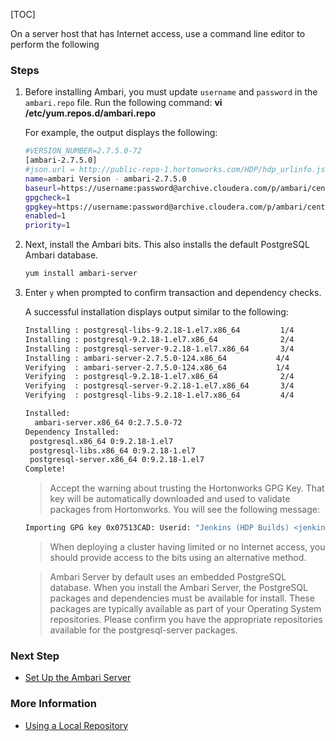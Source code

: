 [TOC]

On a server host that has Internet access, use a command line editor to perform the following

### Steps

1. Before installing Ambari, you must update `username` and `password` in the `ambari.repo` file. Run the following command: **vi /etc/yum.repos.d/ambari.repo**

    For example, the output displays the following:
    
    ```bash
    #VERSION_NUMBER=2.7.5.0-72
    [ambari-2.7.5.0]
    #json.url = http://public-repo-1.hortonworks.com/HDP/hdp_urlinfo.json
    name=ambari Version - ambari-2.7.5.0
    baseurl=https://username:password@archive.cloudera.com/p/ambari/centos7/2.x/updates/2.7.5.0
    gpgcheck=1
    gpgkey=https://username:password@archive.cloudera.com/p/ambari/centos7/2.x/updates/2.7.5.0/RPM-GPG-KEY/RPM-GPG-KEY-Jenkins
    enabled=1
    priority=1
    ```

2. Next, install the Ambari bits. This also installs the default PostgreSQL Ambari database.

    ```bash
    yum install ambari-server
    ```

3. Enter `y` when prompted to confirm transaction and dependency checks.

    A successful installation displays output similar to the following:
    
    ```bash
    Installing : postgresql-libs-9.2.18-1.el7.x86_64         1/4
    Installing : postgresql-9.2.18-1.el7.x86_64              2/4
    Installing : postgresql-server-9.2.18-1.el7.x86_64       3/4
    Installing : ambari-server-2.7.5.0-124.x86_64           4/4
    Verifying  : ambari-server-2.7.5.0-124.x86_64           1/4
    Verifying  : postgresql-9.2.18-1.el7.x86_64              2/4
    Verifying  : postgresql-server-9.2.18-1.el7.x86_64       3/4
    Verifying  : postgresql-libs-9.2.18-1.el7.x86_64         4/4
    
    Installed:
      ambari-server.x86_64 0:2.7.5.0-72
    Dependency Installed:
     postgresql.x86_64 0:9.2.18-1.el7
     postgresql-libs.x86_64 0:9.2.18-1.el7
     postgresql-server.x86_64 0:9.2.18-1.el7
    Complete!
    ```
    
    > Accept the warning about trusting the Hortonworks GPG Key. That key will be automatically downloaded and used to validate packages from Hortonworks. You will see the following message:
    
    ```bash
    Importing GPG key 0x07513CAD: Userid: "Jenkins (HDP Builds) <jenkin@hortonworks.com>" From : gpgkey=https://username:password@archive.cloudera.com/p/ambari/centos7/2.x/updates/2.7.5.0/RPM-GPG-KEY/RPM-GPG-KEY-Jenkins
    ```
   
    > When deploying a cluster having limited or no Internet access, you should provide access to the bits using an alternative method.
    
    > Ambari Server by default uses an embedded PostgreSQL database. When you install the Ambari Server, the PostgreSQL packages and dependencies must be available for install. These packages are typically available as part of your Operating System repositories. Please confirm you have the appropriate repositories available for the postgresql-server packages.

### Next Step

- [Set Up the Ambari Server]($SetUpTheAmbariServer)

### More Information

- [Using a Local Repository]($UsingALocalRepository)
